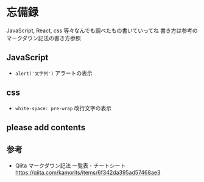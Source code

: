 # 忘備録

JavaScript, React, css 等々なんでも調べたもの書いていってね
書き方は参考のマークダウン記法の書き方参照

## JavaScript

- `alert('文字列')` アラートの表示

## css

- `white-space: pre-wrap` 改行文字の表示

## please add contents

## 参考

- Qiita マークダウン記法 一覧表・チートシート https://qiita.com/kamorits/items/6f342da395ad57468ae3
